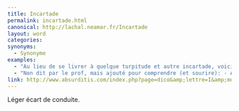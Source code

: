 ```yaml
---
title: Incartade
permalink: incartade.html
canonical: http://lachal.neamar.fr/Incartade
layout: word
categories:
synonyms:
  - Synonyme
examples:
  - "Au lieu de se livrer à quelque turpitude et autre incartade, voici un petit exo…"
  - "Non dit par le prof, mais ajouté pour comprendre (et sourire): - Accusé! Vous avez découpé 7 personnes à coups de hache, qu'avez vous à dire aux familles des victimes?- Bon bin…je suis désolé pour cette incartade. Voilà."
link: http://www.absurditis.com/index.php?page=dico&amp;lettre=I&amp;mot=Incartade
---
```


Léger écart de conduite.

